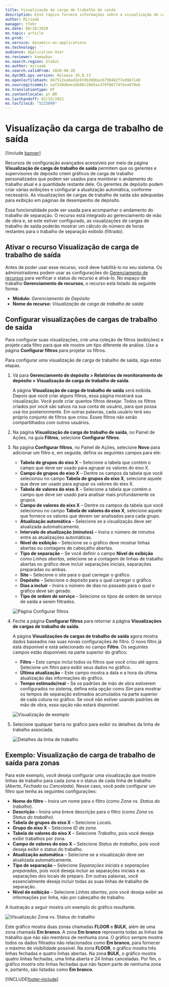 ```yaml
---
title: Visualização da carga de trabalho de saída
description: Este tópico fornece informações sobre a visualização de carga de trabalho de saída. Essa funcionalidade permite que os gerentes e supervisores de depósito criem gráficos de carga de trabalho personalizados que podem ser usados para monitorar o andamento do trabalho atual e a quantidade restante dele. Os gerentes de depósito podem criar várias exibições e configurar a atualização automática, conforme necessário.
author: Mirzaab
manager: tfehr
ms.date: 08/28/2020
ms.topic: article
ms.prod: ''
ms.service: dynamics-ax-applications
ms.technology: ''
audience: Application User
ms.reviewer: kamaybac
ms.search.region: Global
ms.author: mirzaab
ms.search.validFrom: 2020-08-28
ms.dyn365.ops.version: Release 10.0.13
ms.openlocfilehash: 6b7512ea6ad2e97db388bac6750482f7ed967140
ms.sourcegitcommit: eaf330dbee1db96c20d5ac479f007747bea079eb
ms.translationtype: HT
ms.contentlocale: pt-BR
ms.lasthandoff: 02/15/2021
ms.locfileid: "5225899"
---
```

# <a name="outbound-workload-visualization"></a>Visualização da carga de trabalho de saída

[!include [banner](../includes/banner.md)]

Recursos de configuração avançados acessíveis por meio da página **Visualização de carga de trabalho de saída** permitem que os gerentes e supervisores de depósito criem gráficos de carga de trabalho personalizados que podem ser usados para monitorar o andamento do trabalho atual e a quantidade restante dele. Os gerentes de depósito podem criar várias exibições e configurar a atualização automática, conforme necessário. As visualizações de cargas de trabalho de saída são adequadas para exibição em páginas de desempenho de depósito.

Essa funcionalidade pode ser usada para acompanhar o andamento do trabalho de separação. O recurso está integrado ao gerenciamento de mão de obra e, se este estiver configurado, as visualizações de cargas de trabalho de saída poderão mostrar um cálculo do número de horas restantes para o trabalho de separação exibido (filtrado).

## <a name="turn-on-the-outbound-workload-visualization-feature"></a>Ativar o recurso Visualização de carga de trabalho de saída

Antes de poder usar esse recurso, você deve habilitá-lo no seu sistema. Os administradores podem usar as configurações do [Gerenciamento de recursos](../../fin-ops-core/fin-ops/get-started/feature-management/feature-management-overview.md) para verificar o status do recurso e ativá-lo. No espaço de trabalho **Gerenciamento de recursos**, o recurso está listado da seguinte forma:

- **Módulo:** *Gerenciamento de Depósito*
- **Nome do recurso:** *Visualização de carga de trabalho de saída*

## <a name="set-up-outbound-workload-visualizations"></a>Configurar visualizações de cargas de trabalho de saída

Para configurar suas visualizações, crie uma coleção de filtros (exibições) e projete cada filtro para que ele mostre um tipo diferente de análise. Use a página **Configurar filtros** para projetar os filtros.

Para configurar uma visualização de carga de trabalho de saída, siga estas etapas.

1. Vá para **Gerenciamento de depósito \> Relatórios de monitoramento de depósito \> Visualização de carga de trabalho de saída**.

    A página **Visualização de carga de trabalho de saída** será exibida. Depois que você criar alguns filtros, essa página mostrará sua visualização. Você pode criar quantos filtros desejar. Todos os filtros criados por você são salvos na sua conta de usuário, para que possa usá-los posteriormente. Em outras palavras, cada usuário terá seu próprio conjunto de filtros que criou. Esses filtros não serão compartilhados com outros usuários.

1. Na página **Visualização de carga de trabalho de saída**, no Painel de Ações, na guia **Filtros**, selecione **Configurar filtros**.
1. Na página **Configurar filtros**, no Painel de Ações, selecione **Novo** para adicionar um filtro e, em seguida, defina os seguintes campos para ele:

    - **Tabela de grupos do eixo X** – Selecione a tabela que contém o campo que deve ser usado para agrupar os valores do eixo X.
    - **Campo de grupos do eixo X** – Dentre os campos da tabela que você selecionou no campo **Tabela de grupos do eixo X**, selecione aquele que deve ser usado para agrupar os valores do eixo X.
    - **Tabela de valores do eixo X** – Selecione a tabela que contém o campo que deve ser usado para analisar mais profundamente os grupos.
    - **Campo de valores do eixo X** – Dentre os campos da tabela que você selecionou no campo **Tabela de valores do eixo X**, selecione aquele que fornece os valores que devem ser analisados para cada grupo.
    - **Atualização automática** – Selecione se a visualização deve ser atualizada automaticamente.
    - **Intervalo de atualização (minutos)** – Insira o número de minutos entre as atualizações automáticas.
    - **Nível de exibição** – Selecione se o gráfico deve mostrar linhas abertas ou contagens de cabeçalho abertas.
    - **Tipo de separação** – Se você definir o campo **Nível de exibição** como _Linhas abertas_, selecione se a contagem de linhas de trabalho abertas no gráfico deve incluir separações iniciais, separações preparadas ou ambas.
    - **Site** – Selecione o site para o qual carregar o gráfico.
    - **Depósito** – Selecione o depósito para o qual carregar o gráfico.
    - **Dias a incluir** – Insira o número de dias no passado para o qual o gráfico deve ser gerado.
    - **Tipo de ordem de serviço** – Selecione os tipos de ordem de serviço de saída a serem filtrados.

    ![Página Configurar filtros](media/work-viz-filters-1.png "Página Configurar filtros")

1. Feche a página **Configurar filtros** para retornar à página **Visualizações de cargas de trabalho de saída**.

    A página **Visualizações de cargas de trabalho de saída** agora mostra dados baseados nas suas novas configurações de filtro. O novo filtro já está disponível e está selecionado no campo **Filtro**. Os seguintes campos estão disponíveis na parte superior do gráfico:

    - **Filtro** – Este campo inclui todos os filtros que você criou até agora. Selecione um filtro para exibir seus dados no gráfico.
    - **Última atualização** – Este campo mostra a data e a hora da última atualização das informações do gráfico.
    - **Tempo estimado/real** – Se os padrões de mão de obra estiverem configurados no sistema, defina esta opção como *Sim* para mostrar os tempos de separação estimados acumulados na parte superior de cada coluna no gráfico. Se você não estiver usando padrões de mão de obra, essa opção não estará disponível.

    ![Visualização de exemplo](media/work-viz-chart.png "Visualização de exemplo")

1. Selecione qualquer barra no gráfico para exibir os detalhes da linha de trabalho associada.

    ![Detalhes da linha de trabalho](media/work-viz-work-details.png "Detalhes da linha de trabalho")

## <a name="example-outbound-workload-visualization-for-zones"></a>Exemplo: Visualização de carga de trabalho de saída para zonas

Para este exemplo, você deseja configurar uma visualização que mostre linhas de trabalho para cada zona e o status de cada linha de trabalho (_Aberta_, _Fechada_ ou _Cancelada_). Nesse caso, você pode configurar um filtro que tenha as seguintes configurações:

- **Nome do filtro** – Insira um nome para o filtro (como _Zona vs. Status do trabalho_).
- **Descrição** – Insira uma breve descrição para o filtro (como _Zona vs. Status do trabalho_).
- **Tabela de grupos do eixo X** – Selecione _Locais_.
- **Grupo do eixo X** – Selecione _ID da zona_.
- **Tabela de valores do eixo X** – Selecione _Trabalho_, pois você deseja exibir trabalhos por zona.
- **Campo de valores do eixo X** – Selecione _Status do trabalho_, pois você deseja exibir o status do trabalho.
- **Atualização automática** – Selecione se a visualização deve ser atualizada automaticamente.
- **Tipo de separação** – Selecione _Separações iniciais e separações preparadas_, pois você deseja incluir as separações iniciais e as separações dos locais de preparo. Em outras palavras, você essencialmente deseja incluir todas as suas linhas de trabalho de separação.
- **Nível de exibição** – Selecione _Linhas abertas_, pois você deseja exibir as informações por linha, não por cabeçalho de trabalho.

A ilustração a seguir mostra um exemplo do gráfico resultante.

![Visualização Zona vs. Status do trabalho](media/work-viz-chart.png "Visualização Zona vs. Status do trabalho")

Este gráfico mostra duas zonas chamadas **FLOOR** e **BULK**, além de uma zona chamada **Em branco**. A zona **Em branco** representa todas as linhas de trabalho que não são membros de nenhuma zona. O gráfico sempre mostra todos os dados filtrados não relacionados como **Em branco**, para fornecer o máximo de visibilidade possível. Na zona **FLOOR**, o gráfico mostra três linhas fechadas e quatro linhas abertas. Na zona **BULK**, o gráfico mostra quatro linhas fechadas, uma linha aberta e 24 linhas canceladas. Por fim, o gráfico mostra oito linhas fechadas que não fazem parte de nenhuma zona e, portanto, são listadas como **Em branco**.


[!INCLUDE[footer-include](../../includes/footer-banner.md)]